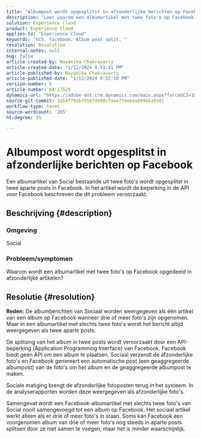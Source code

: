 ```yaml
---
title: "Albumpost wordt opgesplitst in afzonderlijke berichten op Facebook"
description: "Leer waarom een albumartikel met twee foto's op Facebook in verschillende artikelen wordt gesplitst. Dit wordt veroorzaakt door een beperking in de API van Facebook."
solution: Experience Cloud
product: Experience Cloud
applies-to: "Experience Cloud"
keywords: "KCS, facebook, Album post split, "
resolution: Resolution
internal-notes: null
bug: false
article-created-by: Nayanika Chakravarty
article-created-date: "1/12/2024 8:51:31 PM"
article-published-by: Nayanika Chakravarty
article-published-date: "1/12/2024 8:52:18 PM"
version-number: 5
article-number: KA-17529
dynamics-url: "https://adobe-ent.crm.dynamics.com/main.aspx?forceUCI=1&pagetype=entityrecord&etn=knowledgearticle&id=2dac1858-8cb1-ee11-a569-6045bd0063aa"
source-git-commit: 1a14f70db755b7d490cfaaa7fdeeaa889b6a9301
workflow-type: tm+mt
source-wordcount: '265'
ht-degree: 1%

---
```


# Albumpost wordt opgesplitst in afzonderlijke berichten op Facebook


Een albumartikel van Social bestaande uit twee foto&#39;s wordt opgesplitst in twee aparte posts in Facebook. In het artikel wordt de beperking in de API voor Facebook beschreven die dit probleem veroorzaakt.

## Beschrijving {#description}


### <b>Omgeving</b>

Social

### <b>Probleem/symptomen</b>

Waarom wordt een albumartikel met twee foto&#39;s op Facebook opgedeeld in afzonderlijke artikelen?


## Resolutie {#resolution}

<b>Reden:</b>
De albumberichten van Sociaal worden weergegeven als één artikel van een album op Facebook wanneer drie of meer foto&#39;s zijn opgenomen. Maar in een albumartikel met slechts twee foto&#39;s wordt het bericht altijd weergegeven als twee aparte posts.

De splitsing van het album in twee posts wordt veroorzaakt door een API-beperking (Application Programming Interface) van Facebook. Facebook biedt geen API om een album te plaatsen. Sociaal verzendt de afzonderlijke foto&#39;s en Facebook genereert een automatische post (een geaggregeerde albumpost) van de foto&#39;s om het album en de geaggregeerde albumpost te maken.

Sociale matiging brengt de afzonderlijke fotoposten terug in het systeem. In de analyserapporten worden deze weergegeven als afzonderlijke foto&#39;s.

Samengevat wordt een Facebook-albumartikel met slechts twee foto&#39;s van Social nooit samengevoegd tot een album op Facebook. Het sociaal artikel werkt alleen als er drie of meer foto&#39;s in staan. Soms kan Facebook een voorgenomen album van drie of meer foto&#39;s nog steeds in aparte posts splitsen door ze niet samen te voegen, maar het is minder waarschijnlijk.
